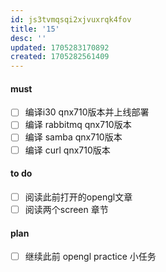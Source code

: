 ```yaml
---
id: js3tvmqsqi2xjvuxrqk4fov
title: '15'
desc: ''
updated: 1705283170892
created: 1705282561409
---
```


#### must
- [ ] 编译i30 qnx710版本并上线部署
- [ ] 编译 rabbitmq qnx710版本
- [ ] 编译 samba qnx710版本
- [ ] 编译 curl qnx710版本

#### to do
- [ ] 阅读此前打开的opengl文章
- [ ] 阅读两个screen 章节

#### plan 
- [ ] 继续此前 opengl practice 小任务
